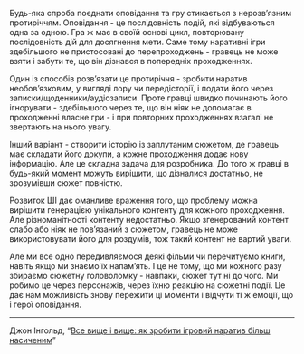 Будь-яка спроба поєднати оповідання та гру стикається з нерозв’язним протиріччям. Оповідання - це послідовність подій, які відбуваються одна за одною. Гра ж має в своїй основі цикл, повторювану послідовність дій для досягнення мети. Саме тому наративні ігри здебільшого не пристосовані до перепроходжень - гравець не може взяти і забути те, що він дізнався в попередніх проходженнях. 

Один із способів розв’язати це протиріччя - зробити наратив необов’язковим, у вигляді лору чи передісторії, і подати його через записки/щоденники/аудіозаписи. Проте гравці швидко починають його ігнорувати - здебільшого через те, що він ніяк не допомагає в проходженні власне гри - і при повторних проходженнях взагалі не звертають на нього увагу.

Інший варіант - створити історію із заплутаним сюжетом, де гравець має складати його докупи, а кожне проходження додає нову інформацію. Але це складна задача для розробника. До того ж гравці в будь-який момент можуть вирішити, що дізналися достатньо, не зрозумівши сюжет повністю.

Розвиток ШІ дає оманливе враження того, що проблему можна вирішити генерацією унікального контенту для кожного проходження. Але різноманітності контенту недостатньо. Якщо згенерований контент слабо або ніяк не пов’язаний з сюжетом, гравець не може використовувати його для роздумів, тож такий контент не вартий уваги.

Але ми все одно передивляємося деякі фільми чи перечитуємо книги, навіть якщо ми знаємо їх напам’ять. І це не тому, що ми кожного разу збираємо сюжетну головоломку - навпаки, сюжет тут ні до чого. Ми робимо це через персонажів, через їхню реакцію на сюжетні події. Це дає нам можливість знову пережити ці моменти і відчути ті ж емоції, що і герої оповідання.

---

Джон Інгольд, “[Все вище і вище: як зробити ігровий наратив більш насиченим](https://www.youtube.com/watch?v=jX6kSpr5fl8)”
